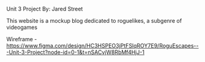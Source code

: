 Unit 3 Project
By: Jared Street

This website is a mockup blog dedicated to roguelikes, a subgenre of videogames

Wireframe - https://www.figma.com/design/HC3HSPEO3jPtFSlqROY7E9/RoguEscapes---Unit-3-Project?node-id=0-1&t=nSACvjW8RbMf4HjJ-1
